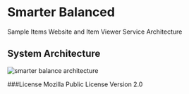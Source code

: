 # Smarter Balanced
Sample Items Website and Item Viewer Service Architecture

## System Architecture

![smarter balance architecture](https://cloud.githubusercontent.com/assets/17240077/19091496/bd578b9c-8a37-11e6-990c-98b481e36cf2.png)

###License
Mozilla Public License Version 2.0
